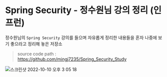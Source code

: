 
# Spring Security - 정수원님 강의 정리 (인프런)

정수원님의 ``Spring Security`` 강의를 들으며 자유롭게 정리한 내용들을 혼자 나중에 보기 좋으라고 정리해 놓은 저장소

> source code path : https://github.com/mingj7235/Spring_Security_Study

![스크린샷 2022-10-10 오후 3 05 18](https://user-images.githubusercontent.com/74750901/194806643-878f2da6-d485-4520-b6fc-fd52cee5d7fd.png)
